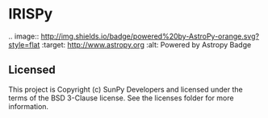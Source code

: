 # IRISPy

.. image:: http://img.shields.io/badge/powered%20by-AstroPy-orange.svg?style=flat
    :target: http://www.astropy.org
    :alt: Powered by Astropy Badge




## Licensed

This project is Copyright (c) SunPy Developers and licensed under the terms of the BSD 3-Clause license. See the licenses folder for more information.
